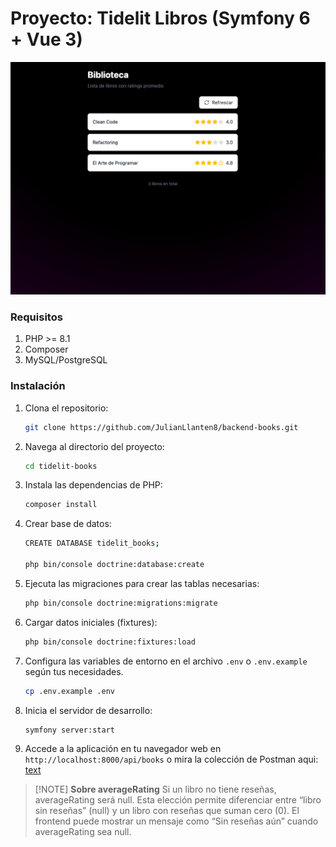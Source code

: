 # Proyecto: Tidelit Libros (Symfony 6 + Vue 3)
![alt text](docs/preview.png)

### Requisitos

1. PHP >= 8.1
2. Composer
5. MySQL/PostgreSQL


### Instalación
1. Clona el repositorio:
   ```bash
   git clone https://github.com/JulianLlanten8/backend-books.git
   ````
2. Navega al directorio del proyecto:
   ```bash
   cd tidelit-books
   ```
3. Instala las dependencias de PHP:
   ```bash
   composer install
   ```
4. Crear base de datos:
   ```bash
   CREATE DATABASE tidelit_books;

   php bin/console doctrine:database:create
   ```
5. Ejecuta las migraciones para crear las tablas necesarias:
    ```bash
    php bin/console doctrine:migrations:migrate
    ```
6. Cargar datos iniciales (fixtures):
    ```bash
    php bin/console doctrine:fixtures:load
    ```
7. Configura las variables de entorno en el archivo `.env` o `.env.example` según tus necesidades.
    ```bash
    cp .env.example .env
    ```

8. Inicia el servidor de desarrollo:
   ```bash
   symfony server:start
   ```
9. Accede a la aplicación en tu navegador web en `http://localhost:8000/api/books` o mira la colección de Postman aqui: [text](docs/books.postman_collection.json)

> [!NOTE] **Sobre averageRating**
> Si un libro no tiene reseñas, averageRating será null.
> Esta elección permite diferenciar entre “libro sin reseñas” (null) y un libro con reseñas que suman cero (0).
> El frontend puede mostrar un mensaje como “Sin reseñas aún” cuando averageRating sea null.